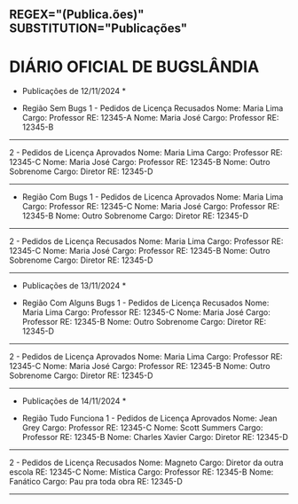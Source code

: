 REGEX="(Publica.ões)"
SUBSTITUTION="Publicações"
----
# DIÁRIO OFICIAL DE BUGSLÂNDIA


* Publicações de 12/11/2024 *

- Região Sem Bugs
1 - Pedidos de Licença Recusados
Nome: Maria Lima
Cargo: Professor
RE: 12345-A
Nome: Maria José
Cargo: Professor
RE: 12345-B
_____
2 - Pedidos  de Licença Aprovados
Nome: Maria Lima
Cargo: Professor
RE: 12345-C
Nome: Maria José
Cargo: Professor
RE: 12345-B
Nome: Outro Sobrenome
Cargo: Diretor
RE: 12345-D
_____
- Região Com Bugs
1 - Pedidos de Licenca Aprovados
Nome: Maria Lima
Cargo: Professor
RE: 12345-C
Nome: Maria José
Cargo: Professor
RE: 12345-B
Nome: Outro Sobrenome
Cargo: Diretor
RE: 12345-D
_____
2 - Pedidos de Licença Recusados
Nome: Maria Lima
Cargo: Professor
RE: 12345-C
Nome: Maria José
Cargo: Professor
RE: 12345-B
Nome: Outro Sobrenome
Cargo: Diretor
RE: 12345-D
_____

* Publicações de 13/11/2024 *

- Região Com Alguns Bugs
1 - Pedidos de Licença Recusados
Nome: Maria Lima
Cargo: Professor
RE: 12345-C
Nome: Maria José
Cargo: Professor
RE: 12345-B
Nome: Outro Sobrenome
Cargo: Diretor
RE: 12345-D
_____
2 - Pedidos de Licença Aprovados
Nome: Maria Lima
Cargo: Professor
RE: 12345-C
Nome: Maria José
Cargo: Professor
RE: 12345-B
Nome: Outro Sobrenome
Cargo: Diretor
RE: 12345-D
_____

* Publicações de 14/11/2024 *

- Região Tudo Funciona
1 - Pedidos de Licença Aprovados
Nome: Jean Grey
Cargo: Professor
RE: 12345-C
Nome: Scott Summers
Cargo: Professor
RE: 12345-B
Nome: Charles Xavier
Cargo: Diretor
RE: 12345-D
_____
2 - Pedidos de  Licença Recusados
Nome: Magneto
Cargo: Diretor da outra escola
RE: 12345-C
Nome: Mística
Cargo: Professor
RE: 12345-B
Nome: Fanático
Cargo: Pau pra toda obra
RE: 12345-D
_____